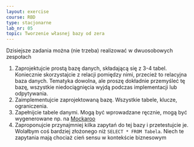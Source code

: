 ```yaml
---
layout: exercise
course: RBD
type: stacjonarne
lab_nr: 05
topic: Tworzenie własnej bazy od zera
---
```

Dzisiejsze zadania można (nie trzeba) realizować w dwuosobowych zespołach
1. Zaprojektujcie prostą bazę danych, składającą się z 3-4 tabel. Koniecznie skorzystajcie z relacji pomiędzy nimi, przecież to relacyjna baza danych. Tematyka dowolna, ale proszę dokładnie przemyśleć tę bazę, wszystkie niedociągnięcia wyjdą podczas implementacji lub odpytywania. 
2. Zaimplementujcie zaprojektowaną bazę. Wszystkie tabele, klucze, ograniczenia.
3. Zapełnijcie tabele danymi. Mogą być wprowadzane ręcznie, mogą być wygenerowane np. na [Mockaroo](https://mockaroo.com)
4. Zaproponujcie przynajmniej kilka zapytań do tej bazy i przetestujcie je. Wolałbym coś bardziej złożonego niż ```SELECT * FROM Tabela```. Niech te zapytania mają chociaż cień sensu w kontekście biznesowym

